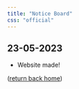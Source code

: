 ```yaml
---
title: "Notice Board"
css: "official"
---
```


## 23-05-2023
- Website made!

([return back home](https://edsobsidiannotespublic.netlify.app/))